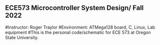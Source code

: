## ECE573 Microcontroller System Design/ Fall 2022
#Instructor: Roger Traylor
#Environment: ATMega128 board, C, Linux, Lab equipment
#This is the personal code/schematic for ECE 573 at Oregon State University.
